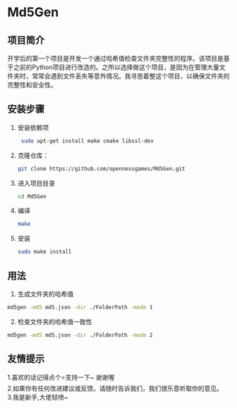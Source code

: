 # Md5Gen

## 项目简介
开学后的第一个项目是开发一个通过哈希值检查文件夹完整性的程序。该项目是基于之前的Python项目进行改造的。之所以选择做这个项目，是因为在管理大量文件夹时，常常会遇到文件丢失等意外情况。我寻思着整这个项目，以确保文件夹的完整性和安全性。
## 安装步骤
1. 安装依赖项
   ```bash
    sudo apt-get install make cmake libssl-dev
   ```
2. 克隆仓库：
   ```bash
   git clone https://github.com/opennessgames/Md5Gen.git
   ```
3. 进入项目目录 
    ```bash
    cd Md5Gen
    ```
4. 编译
    ```bash
    make
    ```
5.  安装
    ```bash
    sudo make install
    ```
## 用法
1. 生成文件夹的哈希值
```bash
md5gen -md5 md5.json -dir ./FolderPath -mode 1
```
2. 检查文件夹的哈希值一致性
```bash
md5gen -md5 md5.json -dir ./FolderPath -mode 2
```
## 友情提示
1.喜欢的话记得点个⭐️支持一下~ 谢谢喔<br>
2.如果你有任何改进建议或反馈，请随时告诉我们，我们很乐意听取你的意见。<br>
3.我是新手,大佬轻喷~
